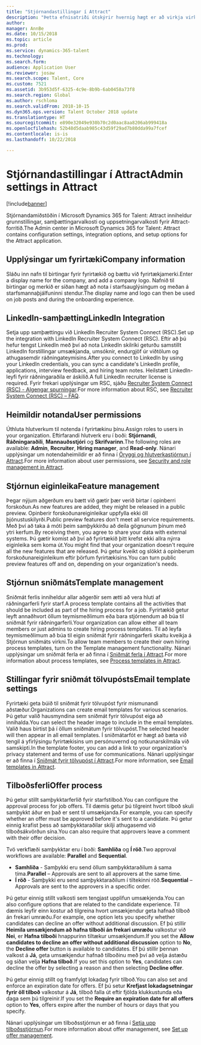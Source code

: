 ```yaml
---
title: "Stjórnandastillingar í Attract"
description: "Þetta efnisatriði útskýrir hvernig hægt er að virkja virkni fyrir fyrirtæki og notendur í Attract."
author: 
manager: AnnBe
ms.date: 10/15/2018
ms.topic: article
ms.prod: 
ms.service: dynamics-365-talent
ms.technology: 
ms.search.form: 
audience: Application User
ms.reviewer: josaw
ms.search.scope: Talent, Core
ms.custom: 7521
ms.assetid: 3b953d5f-6325-4c9e-8b9b-6ab0458a73f8
ms.search.region: Global
ms.author: rschloma
ms.search.validFrom: 2018-10-15
ms.dyn365.ops.version: Talent October 2018 update
ms.translationtype: HT
ms.sourcegitcommit: e890e32049e930b70c2d0aac8aa8206ab999418a
ms.openlocfilehash: 52b48d5daab985c43d59f29ad7b80dda99a7fcef
ms.contentlocale: is-is
ms.lasthandoff: 10/22/2018

---
```


# <a name="admin-settings-in-attract"></a><span data-ttu-id="c3e84-103">Stjórnandastillingar í Attract</span><span class="sxs-lookup"><span data-stu-id="c3e84-103">Admin settings in Attract</span></span>
[!include[banner](../includes/banner.md)]

<span data-ttu-id="c3e84-104">Stjórnandamiðstöðin í Microsoft Dynamics 365 for Talent: Attract inniheldur grunnstillingar, samþættingarvalkosti og uppsetningarvalkosti fyrir Attract-forritið.</span><span class="sxs-lookup"><span data-stu-id="c3e84-104">The Admin center in Microsoft Dynamics 365 for Talent: Attract contains configuration settings, integration options, and setup options for the Attract application.</span></span>

## <a name="company-information"></a><span data-ttu-id="c3e84-105">Upplýsingar um fyrirtæki</span><span class="sxs-lookup"><span data-stu-id="c3e84-105">Company information</span></span>

<span data-ttu-id="c3e84-106">Sláðu inn nafn til birtingar fyrir fyrirtækið og bættu við fyrirtækjamerki.</span><span class="sxs-lookup"><span data-stu-id="c3e84-106">Enter a display name for the company, and add a company logo.</span></span> <span data-ttu-id="c3e84-107">Nafnið til birtingar og merkið er síðan hægt að nota í starfsauglýsingum og meðan á starfsmannaþjálfuninni stendur.</span><span class="sxs-lookup"><span data-stu-id="c3e84-107">The display name and logo can then be used on job posts and during the onboarding experience.</span></span>

## <a name="linkedin-integration"></a><span data-ttu-id="c3e84-108">LinkedIn-samþætting</span><span class="sxs-lookup"><span data-stu-id="c3e84-108">LinkedIn Integration</span></span>

<span data-ttu-id="c3e84-109">Setja upp samþættingu við LinkedIn Recruiter System Connect (RSC).</span><span class="sxs-lookup"><span data-stu-id="c3e84-109">Set up the integration with LinkedIn Recruiter System Connect (RSC).</span></span> <span data-ttu-id="c3e84-110">Eftir að þú hefur tengst LinkedIn með því að nota LinkedIn skilríki geturðu samstillt LinkedIn forstillingar umsækjanda, umsóknir, endurgjöf úr viðtölum og athugasemdir ráðningateymisins.</span><span class="sxs-lookup"><span data-stu-id="c3e84-110">After you connect to LinkedIn by using your LinkedIn credentials, you can sync a candidate's LinkedIn profile, applications, interview feedback, and hiring team notes.</span></span> <span data-ttu-id="c3e84-111">Heilstætt LinkedIn-leyfi fyrir ráðningaraðila er áskilið.</span><span class="sxs-lookup"><span data-stu-id="c3e84-111">A full LinkedIn recruiter license is required.</span></span> <span data-ttu-id="c3e84-112">Fyrir frekari upplýsingar um RSC, sjáðu [Recruiter System Connect (RSC) - Algengar spurningar](https://www.linkedin.com/help/recruiter/answer/90483).</span><span class="sxs-lookup"><span data-stu-id="c3e84-112">For more information about RSC, see [Recruiter System Connect (RSC) – FAQ](https://www.linkedin.com/help/recruiter/answer/90483).</span></span>

## <a name="user-permissions"></a><span data-ttu-id="c3e84-113">Heimildir notanda</span><span class="sxs-lookup"><span data-stu-id="c3e84-113">User permissions</span></span>

<span data-ttu-id="c3e84-114">Úthluta hlutverkum til notenda í fyrirtækinu þínu.</span><span class="sxs-lookup"><span data-stu-id="c3e84-114">Assign roles to users in your organization.</span></span> <span data-ttu-id="c3e84-115">Eftirfarandi hlutverk eru í boði: **Stjórnandi**, **Ráðningaraðili**, **Mannauðsstjóri** og **Skrifvarinn**.</span><span class="sxs-lookup"><span data-stu-id="c3e84-115">The following roles are available: **Admin**, **Recruiter**, **Hiring manager**, and **Read-only**.</span></span> <span data-ttu-id="c3e84-116">Nánari upplýsingar um notendaheimildir er að finna í [Öryggi og hlutverkastjórnun í Attract](./security-attract.md).</span><span class="sxs-lookup"><span data-stu-id="c3e84-116">For more information about user permissions, see [Security and role management in Attract](./security-attract.md).</span></span>

## <a name="feature-management"></a><span data-ttu-id="c3e84-117">Stjórnun eiginleika</span><span class="sxs-lookup"><span data-stu-id="c3e84-117">Feature management</span></span>

<span data-ttu-id="c3e84-118">Þegar nýjum aðgerðum eru bætt við gætir þær verið birtar í opinberri forskoðun.</span><span class="sxs-lookup"><span data-stu-id="c3e84-118">As new features are added, they might be released in a public preview.</span></span> <span data-ttu-id="c3e84-119">Opinberir forskoðunareiginleikar uppfylla ekki öll þjónustuskilyrði.</span><span class="sxs-lookup"><span data-stu-id="c3e84-119">Public preview features don't meet all service requirements.</span></span> <span data-ttu-id="c3e84-120">Með því að taka á móti þeim samþykkirðu að deila gögnunum þínum með ytri kerfum.</span><span class="sxs-lookup"><span data-stu-id="c3e84-120">By receiving them, you agree to share your data with external systems.</span></span> <span data-ttu-id="c3e84-121">Þú gætir komist að því að fyrirtækið þitt krefst ekki allra nýrra eiginleika sem koma út.</span><span class="sxs-lookup"><span data-stu-id="c3e84-121">You might find that your organization doesn't require all the new features that are released.</span></span> <span data-ttu-id="c3e84-122">Þú getur kveikt og slökkt á opinberum forskoðunareiginleikum eftir þörfum fyrirtækisins.</span><span class="sxs-lookup"><span data-stu-id="c3e84-122">You can turn public preview features off and on, depending on your organization's needs.</span></span>

## <a name="template-management"></a><span data-ttu-id="c3e84-123">Stjórnun sniðmáts</span><span class="sxs-lookup"><span data-stu-id="c3e84-123">Template management</span></span>

<span data-ttu-id="c3e84-124">Sniðmát ferlis inniheldur allar aðgerðir sem ætti að vera hluti af ráðningarferli fyrir starf.</span><span class="sxs-lookup"><span data-stu-id="c3e84-124">A process template contains all the activities that should be included as part of the hiring process for a job.</span></span> <span data-ttu-id="c3e84-125">Fyrirtækið getur leyft annaðhvort öllum teymismeðlimum eða bara stjórnendum að búa til sniðmát fyrir ráðningarferli.</span><span class="sxs-lookup"><span data-stu-id="c3e84-125">Your organization can allow either all team members or just admins to create hiring process templates.</span></span> <span data-ttu-id="c3e84-126">Til að leyfa teymismeðlimum að búa til eigin sniðmát fyrir ráðningarferli skaltu kveikja á Stjórnun sniðmáts virkni.</span><span class="sxs-lookup"><span data-stu-id="c3e84-126">To allow team members to create their own hiring process templates, turn on the Template management functionality.</span></span> <span data-ttu-id="c3e84-127">Nánari upplýsingar um sniðmát ferla er að finna í [Sniðmát ferla í Attract](./process-templates-attract.md).</span><span class="sxs-lookup"><span data-stu-id="c3e84-127">For more information about process templates, see [Process templates in Attract](./process-templates-attract.md).</span></span>

## <a name="email-template-settings"></a><span data-ttu-id="c3e84-128">Stillingar fyrir sniðmát tölvupósts</span><span class="sxs-lookup"><span data-stu-id="c3e84-128">Email template settings</span></span>

<span data-ttu-id="c3e84-129">Fyrirtæki geta búið til sniðmát fyrir tölvupóst fyrir mismunandi aðstæður.</span><span class="sxs-lookup"><span data-stu-id="c3e84-129">Organizations can create email templates for various scenarios.</span></span> <span data-ttu-id="c3e84-130">Þú getur valið hausmyndina sem sniðmát fyrir tölvupóst eiga að innihalda.</span><span class="sxs-lookup"><span data-stu-id="c3e84-130">You can select the header image to include in the email templates.</span></span> <span data-ttu-id="c3e84-131">Valið haus birtist þá í öllum sniðmátum fyrir tölvupóst.</span><span class="sxs-lookup"><span data-stu-id="c3e84-131">The selected header will then appear in all email templates.</span></span> <span data-ttu-id="c3e84-132">Í sniðmátarfót er hægt að bæta við tengil á yfirlýsingu fyrirtækisins um persónuvernd og notkunarskilmála við samskipti.</span><span class="sxs-lookup"><span data-stu-id="c3e84-132">In the template footer, you can add a link to your organization's privacy statement and terms of use for communications.</span></span> <span data-ttu-id="c3e84-133">Nánari upplýsingar er að finna í [Sniðmát fyrir tölvupóst í Attract](./email-templates.md).</span><span class="sxs-lookup"><span data-stu-id="c3e84-133">For more information, see [Email templates in Attract](./email-templates.md).</span></span>

## <a name="offer-process"></a><span data-ttu-id="c3e84-134">Tilboðsferli</span><span class="sxs-lookup"><span data-stu-id="c3e84-134">Offer process</span></span>

<span data-ttu-id="c3e84-135">Þú getur stillt samþykktarferlið fyrir starfstilboð.</span><span class="sxs-lookup"><span data-stu-id="c3e84-135">You can configure the approval process for job offers.</span></span> <span data-ttu-id="c3e84-136">Til dæmis getur þú tilgreint hvort tilboð skuli samþykkt áður en það er sent til umsækjanda.</span><span class="sxs-lookup"><span data-stu-id="c3e84-136">For example, you can specify whether an offer must be approved before it's sent to a candidate.</span></span> <span data-ttu-id="c3e84-137">Þú getur einnig krafist þess að samþykktaraðilar skilji athugasemd við tilboðsákvörðun sína.</span><span class="sxs-lookup"><span data-stu-id="c3e84-137">You can also require that approvers leave a comment with their offer decision.</span></span>

<span data-ttu-id="c3e84-138">Tvö verkflæði samþykktar eru í boði: **Samhliða** og **Í röð**.</span><span class="sxs-lookup"><span data-stu-id="c3e84-138">Two approval workflows are available: **Parallel** and **Sequential**.</span></span>

- <span data-ttu-id="c3e84-139">**Samhliða** - Samþykki eru send öllum samþykktaraðilum á sama tíma.</span><span class="sxs-lookup"><span data-stu-id="c3e84-139">**Parallel** – Approvals are sent to all approvers at the same time.</span></span>
- <span data-ttu-id="c3e84-140">**Í röð** - Samþykki eru send samþykktaraðilum í tiltekinni röð.</span><span class="sxs-lookup"><span data-stu-id="c3e84-140">**Sequential** – Approvals are sent to the approvers in a specific order.</span></span>

<span data-ttu-id="c3e84-141">Þú getur einnig stillt valkosti sem tengjast upplifun umsækjenda.</span><span class="sxs-lookup"><span data-stu-id="c3e84-141">You can also configure options that are related to the candidate experience.</span></span> <span data-ttu-id="c3e84-142">Til dæmis leyfir einn kostur að tilgreina hvort umsækjendur geta hafnað tilboð án frekari umræðu.</span><span class="sxs-lookup"><span data-stu-id="c3e84-142">For example, one option lets you specify whether candidates can decline an offer without additional discussion.</span></span> <span data-ttu-id="c3e84-143">Ef þú stillir **Heimila umsækjendum að hafna tilboði án frekari umræðu** valkostur við **Nei**, er **Hafna tilboði** hnappurinn tiltækur umsækjendum.</span><span class="sxs-lookup"><span data-stu-id="c3e84-143">If you set the **Allow candidates to decline an offer without additional discussion** option to **No**, the **Decline offer** button is available to candidates.</span></span> <span data-ttu-id="c3e84-144">Ef þú stillir þennan valkost á **Já**, geta umsækjendur hafnað tilboðinu með því að velja ástæðu og síðan velja **Hafna tilboð**.</span><span class="sxs-lookup"><span data-stu-id="c3e84-144">If you set this option to **Yes**, candidates can decline the offer by selecting a reason and then selecting **Decline offer**.</span></span>

<span data-ttu-id="c3e84-145">Þú getur einnig stillt og framfylgt lokadag fyrir tilboð.</span><span class="sxs-lookup"><span data-stu-id="c3e84-145">You can also set and enforce an expiration date for offers.</span></span> <span data-ttu-id="c3e84-146">Ef þú setur **Krefjast lokadagsetningar fyrir öll tilboð** valkostur á **Já**, tilboð falla út eftir fjölda klukkustunda eða daga sem þú tilgreinir.</span><span class="sxs-lookup"><span data-stu-id="c3e84-146">If you set the **Require an expiration date for all offers** option to **Yes**, offers expire after the number of hours or days that you specify.</span></span>

<span data-ttu-id="c3e84-147">Nánari upplýsingar um tilboðsstjórnun er að finna í [Setja upp tilboðsstjórnun](./offer-setup.md).</span><span class="sxs-lookup"><span data-stu-id="c3e84-147">For more information about offer management, see [Set up offer management](./offer-setup.md).</span></span>

